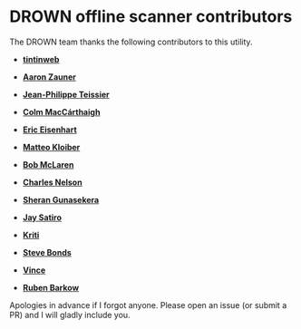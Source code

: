 DROWN offline scanner contributors
============================================

The DROWN team thanks the following contributors to this utility.

* **[tintinweb](https://github.com/tintinweb)**

* **[Aaron Zauner](https://github.com/azet)**

* **[Jean-Philippe Teissier](https://github.com/jipegit)**

* **[Colm MacCárthaigh](https://github.com/colmmacc)**

* **[Eric Eisenhart](https://github.com/freiheit)**

* **[Matteo Kloiber](https://github.com/Matt3o12)**

* **[Bob McLaren](https://github.com/bobmclaren)**

* **[Charles Nelson](https://github.com/cnelsonsic)**

* **[Sheran Gunasekera](https://github.com/sheran)**

* **[Jay Satiro](https://github.com/jay)**

* **[Kriti](https://github.com/kritiagg)**

* **[Steve Bonds](https://github.com/sbonds)**

* **[Vince](https://github.com/darkain)**

* **[Ruben Barkow](https://github.com/rubo77)**

Apologies in advance if I forgot anyone.
Please open an issue (or submit a PR) and I will gladly include you.

